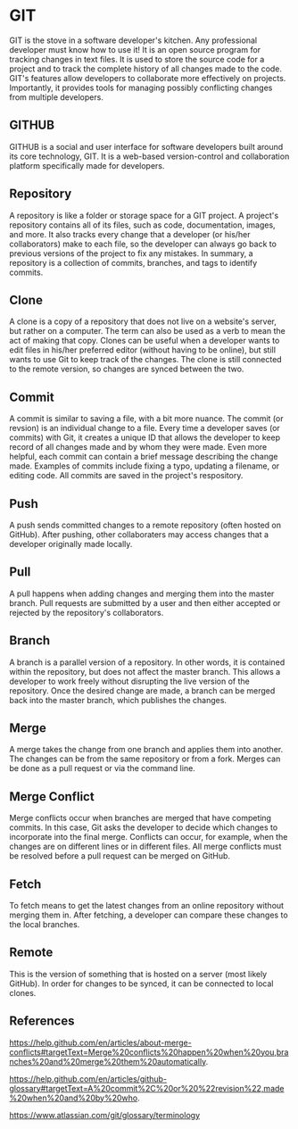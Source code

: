 # GIT

GIT is the stove in a software developer's kitchen. Any professional developer must know how to use it! It is an open source program for tracking changes in text files. It is used to store the source code for a project and to track the complete history of all changes made to the code. GIT's features allow developers to collaborate more effectively on projects. Importantly, it provides tools for managing possibly conflicting changes from multiple developers.

## GITHUB

GITHUB is a social and user interface for software developers built around its core technology, GIT. It is a web-based version-control and collaboration platform specifically made for developers.

## Repository

A repository is like a folder or storage space for a GIT project. A project's repository contains all of its files, such as code, documentation, images, and more. It also tracks every change that a developer (or his/her collaborators) make to each file, so the developer can always go back to previous versions of the project to fix any mistakes. In summary, a repository is a collection of commits, branches, and tags to identify commits.

## Clone

A clone is a copy of a repository that does not live on a website's server, but rather on a computer. The term can also be used as a verb to mean the act of making that copy. Clones can be useful when a developer wants to edit files in his/her preferred editor (without having to be online), but still wants to use Git to keep track of the changes. The clone is still connected to the remote version, so changes are synced between the two.

## Commit

A commit is similar to saving a file, with a bit more nuance. The commit (or revsion) is an individual change to a file. Every time a developer saves (or commits) with Git, it creates a unique ID that allows the developer to keep record of all changes made and by whom they were made. Even more helpful, each commit can contain a brief message describing the change made. Examples of commits include fixing a typo, updating a filename, or editing code. All commits are saved in the project's respository.

## Push

A push sends committed changes to a remote repository (often hosted on GitHub). After pushing, other collaboraters may access changes that a developer originally made locally.

## Pull

A pull happens when adding changes and merging them into the master branch. Pull requests are submitted by a user and then either accepted or rejected by the repository's collaborators. 

## Branch

A branch is a parallel version of a repository. In other words, it is contained within the repository, but does not affect the master branch. This allows a developer to work freely without disrupting the live version of the repository. Once the desired change are made, a branch can be merged back into the master branch, which publishes the changes.

## Merge

A merge takes the change from one branch and applies them into another. The changes can be from the same repository or from a fork. Merges can be done as a pull request or via the command line.

## Merge Conflict

Merge conflicts occur when branches are merged that have competing commits. In this case, Git asks the developer to decide which changes to incorporate into the final merge. Conflicts can occur, for example, when the changes are on different lines or in different files. All merge conflicts must be resolved before a pull request can be merged on GitHub.

## Fetch

To fetch means to get the latest changes from an online repository without merging them in. After fetching, a developer can compare these changes to the local branches.

## Remote

This is the version of something that is hosted on a server (most likely GitHub). In order for changes to be synced, it can be connected to local clones.

## References

https://help.github.com/en/articles/about-merge-conflicts#targetText=Merge%20conflicts%20happen%20when%20you,branches%20and%20merge%20them%20automatically.

https://help.github.com/en/articles/github-glossary#targetText=A%20commit%2C%20or%20%22revision%22,made%20when%20and%20by%20who.

https://www.atlassian.com/git/glossary/terminology


